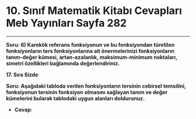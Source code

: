 # 10. Sınıf Matematik Kitabı Cevapları Meb Yayınları Sayfa 282

---

**Soru: 6) Karekök referans fonksiyonun ve bu fonksiyondan türetilen fonksiyonların ters fonksiyonlarına ait önermelerinizi fonksiyonların tanım-değer kümesi, artan-azalanlık, maksimum-minimum noktaları, simetri özellikleri bağlamında değerlendiriniz.**

**17. Sıra Sizde**

**Soru: Aşağıdaki tabloda verilen fonksiyonların tersinin cebirsel temsilini, fonksiyonun tersinin fonksiyon olmasını sağlayan tanım ve değer kümelerini bularak tablodaki uygun alanları doldurunuz.**

-   **Cevap**: